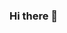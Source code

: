 ### Hi there 👋

<!--
**antoniombalmeida/antoniombalmeida** is a ✨ _special_ ✨ repository because its `README.md` (this file) appears on your GitHub profile.

Here are some ideas to get you started:
test
- 🔭 I’m currently working on ...
- 🌱 I’m currently learning ...
- 👯 I’m looking to collaborate on ...
- 🤔 I’m looking for help with ...
- 💬 Ask me about ...
- 📫 How to reach me: ...
- 😄 Pronouns: ...
- ⚡ Fun fact: ...
-->
